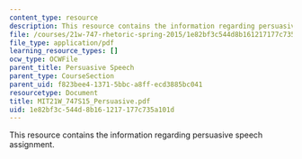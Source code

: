 ```yaml
---
content_type: resource
description: This resource contains the information regarding persuasive speech assignment.
file: /courses/21w-747-rhetoric-spring-2015/1e82bf3c544d8b161217177c735a101d_MIT21W_747S15_Persuasive.pdf
file_type: application/pdf
learning_resource_types: []
ocw_type: OCWFile
parent_title: Persuasive Speech
parent_type: CourseSection
parent_uid: f823bee4-1371-5bbc-a8ff-ecd3885bc041
resourcetype: Document
title: MIT21W_747S15_Persuasive.pdf
uid: 1e82bf3c-544d-8b16-1217-177c735a101d
---
```

This resource contains the information regarding persuasive speech assignment.

